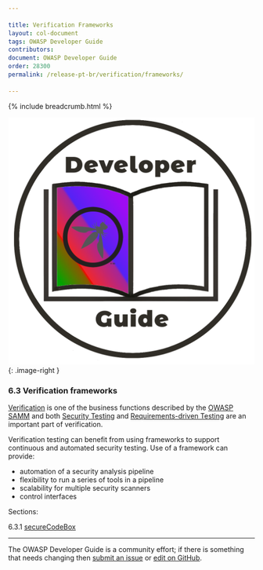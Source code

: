 ```yaml
---

title: Verification Frameworks
layout: col-document
tags: OWASP Developer Guide
contributors:
document: OWASP Developer Guide
order: 28300
permalink: /release-pt-br/verification/frameworks/

---
```


{% include breadcrumb.html %}

<style type="text/css">
.image-right {
  height: 180px;
  display: block;
  margin-left: auto;
  margin-right: auto;
  float: right;
}
</style>

![Developer guide logo](../../../assets/images/dg_logo_bbd.png "OWASP Developer Guide"){: .image-right }

### 6.3 Verification frameworks

[Verification][sammv] is one of the business functions described by the [OWASP SAMM][samm]
and both [Security Testing][sammvst] and [Requirements-driven Testing][sammvrt] are an important part of verification.

Verification testing can benefit from using frameworks to support continuous and automated security testing.
Use of a framework can provide:

* automation of a security analysis pipeline
* flexibility to run a series of tools in a pipeline
* scalability for multiple security scanners
* control interfaces

Sections:

6.3.1 [secureCodeBox](01-secure-codebox.md)  

----

The OWASP Developer Guide is a community effort; if there is something that needs changing
then [submit an issue][issue0830] or [edit on GitHub][edit0830].

[edit0830]: https://github.com/OWASP/www-project-developer-guide/blob/main/draft/08-verification/03-frameworks/toc.md
[issue0830]: https://github.com/OWASP/www-project-developer-guide/issues/new?labels=enhancement&template=request.md&title=Update:%2008-verification/03-frameworks/00-toc
[samm]: https://owaspsamm.org/about/
[sammv]: https://owaspsamm.org/model/verification/
[sammvrt]: https://owaspsamm.org/model/verification/requirements-driven-testing/
[sammvst]: https://owaspsamm.org/model/verification/security-testing/

